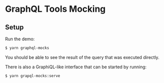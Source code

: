 # GraphQL Tools Mocking

## Setup

Run the demo:

```sh
$ yarn graphql-mocks
```

You should be able to see the result of the query that was executed directly.

There is also a GraphiQL-like interface that can be started by running:

```sh
$ yarn grapql-mocks:serve
```
